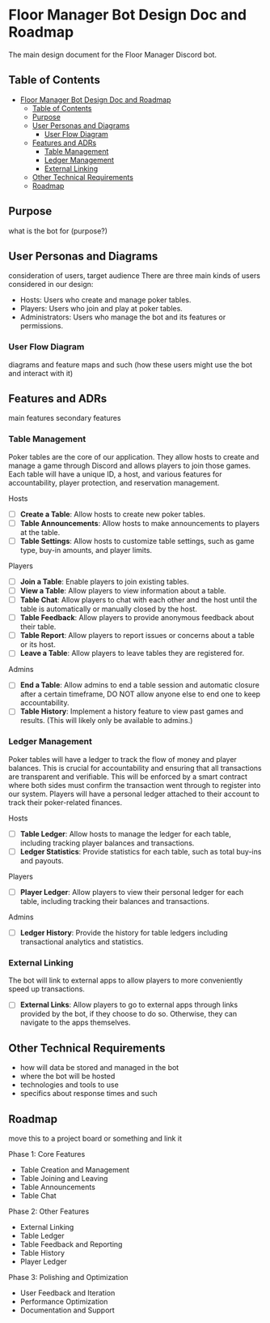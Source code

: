 # Floor Manager Bot Design Doc and Roadmap

The main design document for the Floor Manager Discord bot.

## Table of Contents

- [Floor Manager Bot Design Doc and Roadmap](#floor-manager-bot-design-doc-and-roadmap)
  - [Table of Contents](#table-of-contents)
  - [Purpose](#purpose)
  - [User Personas and Diagrams](#user-personas-and-diagrams)
    - [User Flow Diagram](#user-flow-diagram)
  - [Features and ADRs](#features-and-adrs)
    - [Table Management](#table-management)
    - [Ledger Management](#ledger-management)
    - [External Linking](#external-linking)
  - [Other Technical Requirements](#other-technical-requirements)
  - [Roadmap](#roadmap)

## Purpose

what is the bot for (purpose?)

## User Personas and Diagrams

consideration of users, target audience
There are three main kinds of users considered in our design:

- Hosts: Users who create and manage poker tables.
- Players: Users who join and play at poker tables.
- Administrators: Users who manage the bot and its features or permissions.

### User Flow Diagram

diagrams and feature maps and such (how these users might use the bot and interact with it)

## Features and ADRs

main features
secondary features

### Table Management

Poker tables are the core of our application. They allow hosts to create and manage a game through Discord and allows players to join those games. Each table will have a unique ID, a host, and various features for accountability, player protection, and reservation management.

Hosts

- [ ] **Create a Table**: Allow hosts to create new poker tables.
- [ ] **Table Announcements**: Allow hosts to make announcements to players at the table.
- [ ] **Table Settings**: Allow hosts to customize table settings, such as game type, buy-in amounts, and player limits.

Players

- [ ] **Join a Table**: Enable players to join existing tables.
- [ ] **View a Table**: Allow players to view information about a table.
- [ ] **Table Chat**: Allow players to chat with each other and the host until the table is automatically or manually closed by the host.
- [ ] **Table Feedback**: Allow players to provide anonymous feedback about their table.
- [ ] **Table Report**: Allow players to report issues or concerns about a table or its host.
- [ ] **Leave a Table**: Allow players to leave tables they are registered for.

Admins

- [ ] **End a Table**: Allow admins to end a table session and automatic closure after a certain timeframe, DO NOT allow anyone else to end one to keep accountability.
- [ ] **Table History**: Implement a history feature to view past games and results. (This will likely only be available to admins.)

### Ledger Management

Poker tables will have a ledger to track the flow of money and player balances. This is crucial for accountability and ensuring that all transactions are transparent and verifiable. This will be enforced by a smart contract where both sides must confirm the transaction went through to register into our system. Players will have a personal ledger attached to their account to track their poker-related finances.

Hosts

- [ ] **Table Ledger**: Allow hosts to manage the ledger for each table, including tracking player balances and transactions.
- [ ] **Ledger Statistics**: Provide statistics for each table, such as total buy-ins and payouts.

Players

- [ ] **Player Ledger**: Allow players to view their personal ledger for each table, including tracking their balances and transactions.

Admins

- [ ] **Ledger History**: Provide the history for table ledgers including transactional analytics and statistics.

### External Linking

The bot will link to external apps to allow players to more conveniently speed up transactions.

- [ ] **External Links**: Allow players to go to external apps through links provided by the bot, if they choose to do so. Otherwise, they can navigate to the apps themselves.

## Other Technical Requirements

- how will data be stored and managed in the bot
- where the bot will be hosted
- technologies and tools to use
- specifics about response times and such

## Roadmap

move this to a project board or something and link it

Phase 1: Core Features

- Table Creation and Management
- Table Joining and Leaving
- Table Announcements
- Table Chat

Phase 2: Other Features

- External Linking
- Table Ledger
- Table Feedback and Reporting
- Table History
- Player Ledger

Phase 3: Polishing and Optimization

- User Feedback and Iteration
- Performance Optimization
- Documentation and Support
